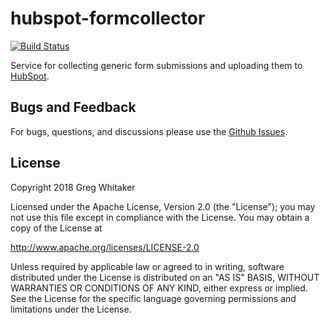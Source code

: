 # hubspot-formcollector
[![Build Status](https://travis-ci.org/gregwhitaker/hubspot-formcollector.svg?branch=master)](https://travis-ci.org/gregwhitaker/hubspot-formcollector)

Service for collecting generic form submissions and uploading them to [HubSpot](https://www.hubspot.com).

## Bugs and Feedback
For bugs, questions, and discussions please use the [Github Issues](https://github.com/gregwhitaker/hubspot-formcollector/issues).

## License
Copyright 2018 Greg Whitaker

Licensed under the Apache License, Version 2.0 (the "License");
you may not use this file except in compliance with the License.
You may obtain a copy of the License at

   http://www.apache.org/licenses/LICENSE-2.0

Unless required by applicable law or agreed to in writing, software
distributed under the License is distributed on an "AS IS" BASIS,
WITHOUT WARRANTIES OR CONDITIONS OF ANY KIND, either express or implied.
See the License for the specific language governing permissions and
limitations under the License.